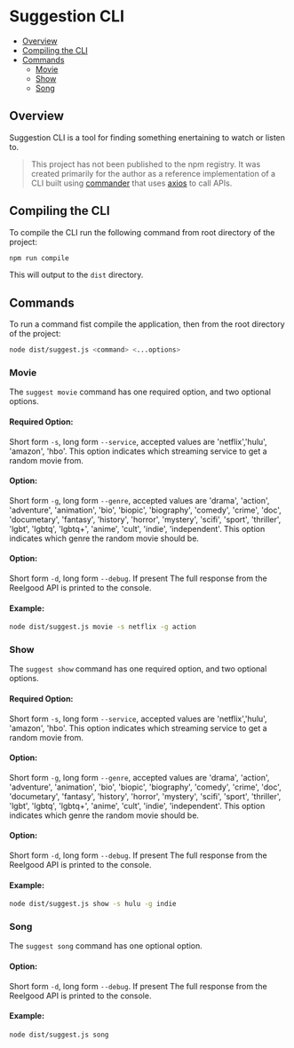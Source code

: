 # Suggestion CLI

* [Overview](#overview)
* [Compiling the CLI](#compiling-the-cli)
* [Commands](#commands)
    * [Movie](#movie)
    * [Show](#show)
    * [Song](#song)

## Overview

Suggestion CLI is a tool for finding something enertaining to watch or listen to.

> This project has not been published to the npm registry. It was created
primarily for the author as a reference implementation of a CLI built using
[commander](https://www.npmjs.com/package/commander) that uses 
[axios](https://www.npmjs.com/package/axios) to call APIs.

## Compiling the CLI

To compile the CLI run the following command from root directory of the project:

```bash
npm run compile
```

This will output to the `dist` directory.

## Commands

To run a command fist compile the application, then from the root directory of
the project:
```bash
node dist/suggest.js <command> <...options>
```

### Movie

The `suggest movie` command has one required option, and two optional options.

#### Required Option: 
Short form `-s`, long form `--service`, accepted values are
'netflix','hulu', 'amazon', 'hbo'. This option indicates which streaming
service to get a random movie from.

#### Option:
Short form `-g`, long form `--genre`, accepted values are 'drama', 'action',
'adventure', 'animation', 'bio', 'biopic', 'biography', 'comedy', 'crime',
'doc', 'documetary', 'fantasy', 'history', 'horror', 'mystery', 'scifi',
'sport', 'thriller', 'lgbt', 'lgbtq', 'lgbtq+', 'anime', 'cult', 'indie',
'independent'. This option indicates which genre the random movie should be.

#### Option:
Short form `-d`, long form `--debug`. If present The full response from the
Reelgood API is printed to the console.

#### Example:
```bash
node dist/suggest.js movie -s netflix -g action
```

### Show

The `suggest show` command has one required option, and two optional options.

#### Required Option: 
Short form `-s`, long form `--service`, accepted values are
'netflix','hulu', 'amazon', 'hbo'. This option indicates which streaming
service to get a random movie from.

#### Option:
Short form `-g`, long form `--genre`, accepted values are 'drama', 'action',
'adventure', 'animation', 'bio', 'biopic', 'biography', 'comedy', 'crime',
'doc', 'documetary', 'fantasy', 'history', 'horror', 'mystery', 'scifi',
'sport', 'thriller', 'lgbt', 'lgbtq', 'lgbtq+', 'anime', 'cult', 'indie',
'independent'. This option indicates which genre the random movie should be.

#### Option:
Short form `-d`, long form `--debug`. If present The full response from the
Reelgood API is printed to the console.

#### Example:
```bash
node dist/suggest.js show -s hulu -g indie
```

### Song

The `suggest song` command has one optional option.

#### Option:
Short form `-d`, long form `--debug`. If present The full response from the
Reelgood API is printed to the console.

#### Example:
```bash
node dist/suggest.js song
```
